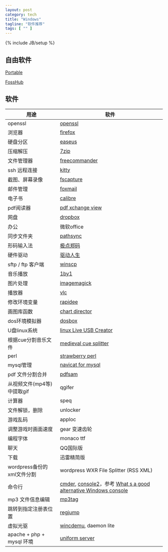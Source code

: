```yaml
---
layout: post
category: tech
title: "Windows"
tagline: "软件推荐"
tags: [ "" ] 
---
```

{% include JB/setup %}



## 自由软件

[Portable](http://portableapps.com/apps) 

[FossHub](http://www.fosshub.com/) 

## 软件

| 用途 | 软件 |
| ---- | ---- |
| openssl | [openssl](https://indy.fulgan.com/SSL/) |
| 浏览器 | [firefox](http://www.waterfoxproject.org/) |
| 硬盘分区 | [easeus](http://www.partition-tool.com) |
| 压缩解压 | [7zip](http://sparanoid.com/lab/7z/) |
| 文件管理器 | [freecommander](http://www.freecommander.com/) | 
| ssh 远程连接 | [kitty](http://www.9bis.net/kitty/) | 
| 截图、屏幕录像 | [fscapture](http://www.faststone.org/download.htm) |
| 邮件管理 | [foxmail](https://www.foxmail.com/) |
| 电子书 | [calibre](https://calibre-ebook.com/) |
| pdf阅读器 | [pdf xchange view](https://www.tracker-software.com/product/pdf-xchange-viewer) | 
| 网盘 | [dropbox](https://www.dropbox.com/) |
| 办公 | 微软office |
| 同步文件夹 | [pathsync](https://www.cockos.com/pathsync/) | 
| 形码输入法 | [极点郑码](http://tieba.baidu.com/p/2912709871) |
| 硬件驱动 | [驱动人生](http://www.160.com/) |
| sftp / ftp 客户端 | [winscp](https://winscp.net/) |
| 音乐播放 | [1by1](http://mpesch3.de1.cc/1by1.html) |
| 图片处理 | [imagemagick](https://www.imagemagick.org/) | 
| 播放器 | [vlc](https://www.videolan.org/index.zh.html) |
| 修改环境变量 | [rapidee](https://www.rapidee.com/) | 
| 画图库函数 | [chart director](http://www.advsofteng.com/) | 
| dos环境模拟器 | [dosbox](https://www.dosbox.com/) | 
| U盘linux系统 | [linux Live USB Creator](https://www.linuxliveusb.com/) | 
| 根据cue分割音乐文件 | [medieval cue splitter](http://www.medieval.it/cuesplitter-pc/menu-id-71.html) | 
| perl | [strawberry perl](http://strawberryperl.com/) |
| mysql管理 | [navicat for mysql](https://www.navicat.com/) |
| pdf 文件分割合并 | [pdfsam](https://pdfsam.org/) | 
| 从视频文件(mp4等)中提取gif | qgifer | 
| 计算器 | speq | 
| 文件解锁，删除 | unlocker | 
| 游戏乱码 | apploc | 
| 调整游戏时画面速度 | gear 变速齿轮 | 
| 编程字体 | monaco ttf | 
| 聊天 | QQ国际版 |
| 下载 | 迅雷精简版 | 
| wordpress备份的xml文件分割 | wordpress WXR File Splitter (RSS XML) | 
| 命令行 | [cmder](http://bliker.github.io/cmder/), [console2](http://sourceforge.net/projects/console/)，参考 [What s a good alternative Windows console](http://stackoverflow.com/questions/440269/whats-a-good-alternative-windows-console) |
| mp3 文件信息编辑 | [mp3tag](http://www.mp3tag.de/en/download.html) | 
| 跳转到指定注册表位置 | [regjump](http://technet.microsoft.com/zh-cn/sysinternals/bb963880) | 
| 虚拟光驱 | [wincdemu](http://wincdemu.sysprogs.org/portable/), daemon lite |
| apache + php + mysql 环境 | [uniform server](http://www.uniformserver.com/) |
